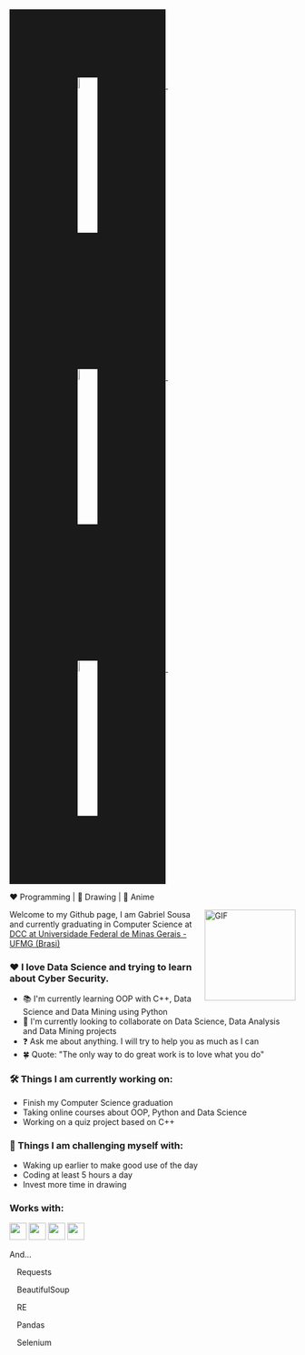 
  <a href = "https://www.linkedin.com/in/gabriel-mendes-238807127/">
    <img alt="LinkedIn" width="7%" border="120" src="https://www.flaticon.com/svg/static/icons/svg/1384/1384889.svg"/> 
  </a>
&emsp;&emsp;
  <a href = "https://open.spotify.com/user/gabriels.msousa?si=gnVVVZmcT46DTPFQaaMzcw">
    <img alt="Spotify" width="7%" border="120" src="https://www.flaticon.com/svg/static/icons/svg/3773/3773639.svg"/> 
  </a>
&emsp;&emsp;
  <a href = "mailto:gabriels.msousa@gmail.com">
    <img alt="Mail-me!" width="7%" border="120" src="https://image0.flaticon.com/icons/svg/4350/4350052.svg"/> 
  </a>
&emsp;&emsp;

<br>


:heart: Programming | :black_heart: Drawing | :green_heart: Anime

<p>
  <img align="right" alt="GIF" height="160px" src="https://media.giphy.com/media/du3J3cXyzhj75IOgvA/giphy.gif" />
Welcome to my Github page, I am Gabriel Sousa and currently graduating in Computer Science at <a href="https://www.dcc.ufmg.br/dcc/">DCC at Universidade Federal de Minas Gerais - UFMG (Brasi)</a>
</p>
<p>
  
### ❤️ I love Data Science and trying to learn about Cyber Security.

</p>

- 📚 I'm currently learning OOP with C++, Data Science and Data Mining using Python
- 🤝 I'm currently looking to collaborate on Data Science, Data Analysis and Data Mining projects
- ❓ Ask me about anything. I will try to help you as much as I can
- 🍀 Quote: "The only way to do great work is to love what you do"

### :hammer_and_wrench: Things I am currently working on:
- Finish my Computer Science graduation
- Taking online courses about OOP, Python and Data Science
- Working on a quiz project based on C++

### 🌅 Things I am challenging myself with:
- Waking up earlier to make good use of the day
- Coding at least 5 hours a day
- Invest more time in drawing

### Works with:
<p>
<code><img height="30px" src="https://camo.githubusercontent.com/2fad14d202b24de54ef28fb28fc41b3fe661fc22ca72ab6045ed280d277bb536/68747470733a2f2f696d672e736869656c64732e696f2f62616467652f2d48544d4c352d4533344632363f7374796c653d666c6174266c6f676f3d68746d6c35266c6f676f436f6c6f723d7768697465"></code>
<code><img height="30px" src="https://camo.githubusercontent.com/106cfcc1bea1938e98f03e1291b18f30091ec44513da900b54f988416824d3b7/68747470733a2f2f696d672e736869656c64732e696f2f62616467652f2d435353332d3135373242363f7374796c653d666c6174266c6f676f3d63737333266c6f676f436f6c6f723d7768697465"></code>
<code><img height="30px" src="https://camo.githubusercontent.com/a595b7ae653b19493f79c722ee8c39517c1e7f36364d2aabff6c8c967bdb44c4/68747470733a2f2f696d672e736869656c64732e696f2f62616467652f2d507974686f6e2d626c61636b3f7374796c653d666c6174266c6f676f3d707974686f6e266c6f676f436f6c6f723d7768697465"></code>
<code><img height="30px" src="https://camo.githubusercontent.com/bd220e367c7c2a09c42aabed991001b6da031e55eb6e1588a75380beb6395177/68747470733a2f2f696d672e736869656c64732e696f2f62616467652f2d4325323026253230432b2b2d3635396164323f7374796c653d666c6174266c6f676f3d63253242253242266c6f676f436f6c6f723d666666666666"></code>
</p>
And...
<br>

<p><img align ="left" src="https://www.flaticon.com/svg/static/icons/svg/4151/4151387.svg" width=10px> Requests </p>
<p><img align ="left" src="https://www.flaticon.com/svg/static/icons/svg/4151/4151387.svg" width=10px> BeautifulSoup </p>
<p><img align ="left" src="https://www.flaticon.com/svg/static/icons/svg/4151/4151387.svg" width=10px> RE </p> 
<p><img align ="left" src="https://www.flaticon.com/svg/static/icons/svg/4151/4151387.svg" width=10px> Pandas </p>
<p><img align ="left" src="https://www.flaticon.com/svg/static/icons/svg/4151/4151387.svg" width=10px> Selenium </p>
